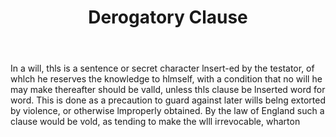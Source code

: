 ---
title: Derogatory Clause
letter: D
permalink: "/definitions/bld-derogatory-clause.html"
body: In a will, thls is a sentence or secret character lnsert-ed by the testator,
  of whlch he reserves the knowledge to hlmself, with a condition that no will he
  may make thereafter should be valld, unless thls clause be lnserted word for word.
  This is done as a precaution to guard against later wills belng extorted by violence,
  or otherwise lmproperly obtained. By the law of England such a clause would be vold,
  as tending to make the wlll irrevocable, wharton
published_at: '2018-07-07'
source: Black's Law Dictionary 2nd Ed (1910)
layout: post
---